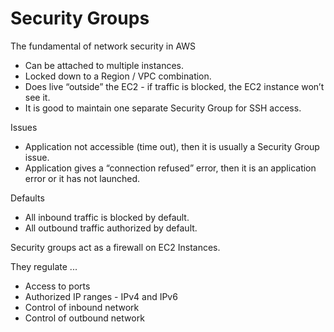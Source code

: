 # Security Groups

The fundamental of network security in AWS

* Can be attached to multiple instances.
* Locked down to a Region / VPC combination.
* Does live “outside” the EC2 - if traffic is blocked, the EC2 instance won’t see it.
* It is good to maintain one separate Security Group for SSH access.

Issues

* Application not accessible (time out), then it is usually a Security Group issue.
* Application gives a “connection refused” error, then it is an application error or it has not launched.

Defaults

* All inbound traffic is blocked by default.
* All outbound traffic authorized by default.

Security groups act as a firewall on EC2 Instances.

They regulate ...

* Access to ports
* Authorized IP ranges - IPv4 and IPv6
* Control of inbound network
* Control of outbound network
